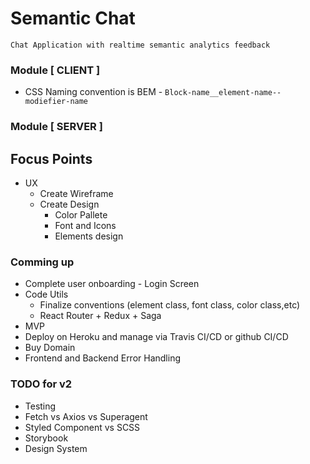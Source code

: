 # Semantic Chat
```
Chat Application with realtime semantic analytics feedback
```

### Module [ CLIENT ]
* CSS Naming convention is BEM - 
`Block-name__element-name--modiefier-name`

### Module [ SERVER ]


## Focus Points
* UX
    * Create Wireframe
    * Create Design
        * Color Pallete
        * Font and Icons
        * Elements design


### Comming up
* Complete user onboarding - Login Screen
* Code Utils
    * Finalize conventions (element class, font class, color class,etc)
    * React Router + Redux + Saga
* MVP
* Deploy on Heroku and manage via Travis CI/CD or github CI/CD
* Buy Domain
* Frontend and Backend Error Handling

### TODO for v2
* Testing
* Fetch vs Axios vs Superagent
* Styled Component vs SCSS
* Storybook
* Design System